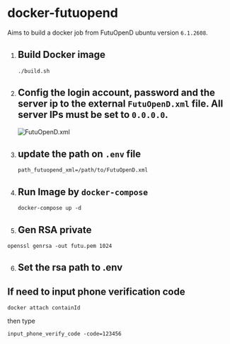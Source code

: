 # docker-futuopend
Aims to build a docker job from FutuOpenD ubuntu version `6.1.2608`. 


1. ## Build Docker image
    `./build.sh` 

2. ## Config the login account, password and the server ip to the external `FutuOpenD.xml` file. All server IPs must be set to `0.0.0.0`.

    ![FutuOpenD.xml](https://github.com/hungchai/docker-futuopend/blob/master/sample.png)

3. ## update the path on `.env` file
    `path_futuopend_xml=/path/to/FutuOpenD.xml`

4. ## Run Image by `docker-compose`
    ```
    docker-compose up -d
    ```
5. ## Gen RSA private
```
openssl genrsa -out futu.pem 1024
```

6. ## Set the rsa path to .env


## If need to input phone verification code
```
docker attach containId
```
then type
```
input_phone_verify_code -code=123456
```

